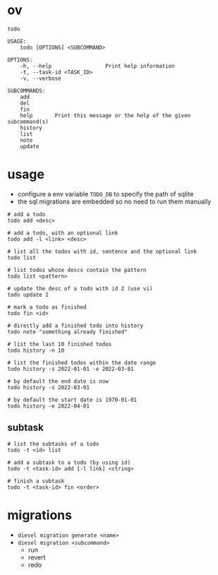 # ov
```
todo 

USAGE:
    todo [OPTIONS] <SUBCOMMAND>

OPTIONS:
    -h, --help                 Print help information
    -t, --task-id <TASK_ID>    
    -v, --verbose              

SUBCOMMANDS:
    add        
    del        
    fin        
    help       Print this message or the help of the given subcommand(s)
    history    
    list       
    note       
    update     
```

# usage
- configure a env variable `TODO_DB` to specify the path of sqlite
- the sql migrations are embedded so no need to run them manually
```
# add a todo
todo add <desc>

# add a todo, with an optional link
todo add -l <link> <desc>

# list all the todos with id, sentence and the optional link
todo list

# list todos whose descs contain the pattern
todo list <pattern>

# update the desc of a todo with id 2 (use vi)
todo update 2

# mark a todo as finished
todo fin <id>

# directly add a finished todo into history
todo note "something already finished"

# list the last 10 finished todos
todo history -n 10

# list the finished todos within the date range
todo history -s 2022-01-01 -e 2022-03-01

# by default the end date is now
todo history -s 2022-03-01

# by default the start date is 1970-01-01
todo history -e 2022-04-01
```

## subtask
```
# list the subtasks of a todo
todo -t <id> list

# add a subtask to a todo (by using id)
todo -t <task-id> add [-l link] <string>

# finish a subtask
todo -t <task-id> fin <order>
```

# migrations
- `diesel migration generate <name>`
- `diesel migration <subcommand>`
  - run
  - revert
  - redo
